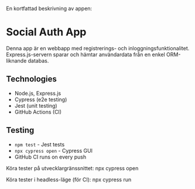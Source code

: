 En kortfattad beskrivning av appen:

# Social Auth App

Denna app är en webbapp med registrerings- och inloggningsfunktionalitet. Express.js-servern sparar och hämtar användardata från en enkel ORM-liknande databas.

## Technologies
- Node.js, Express.js
- Cypress (e2e testing)
- Jest (unit testing)
- GitHub Actions (CI)

## Testing
- `npm test` - Jest tests
- `npx cypress open` - Cypress GUI
- GitHub CI runs on every push

Köra tester på utvecklargränssnittet:
npx cypress open

Köra tester i headless-läge (för CI):
npx cypress run
